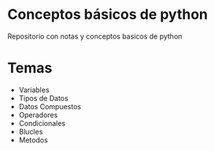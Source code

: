 # **Conceptos básicos de python**
Repositorio con notas y conceptos basicos de python

# **Temas**
- Variables
- Tipos de Datos
- Datos Compuestos
- Operadores
- Condicionales
- Blucles
- Metodos

